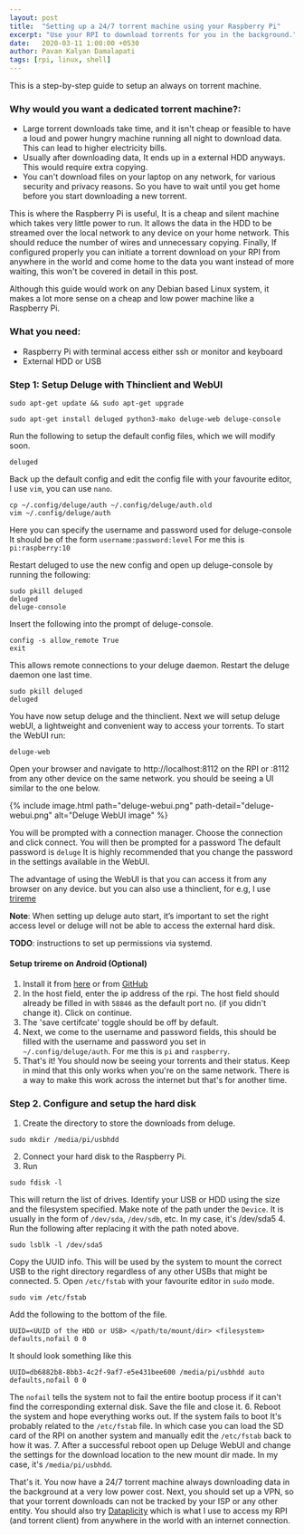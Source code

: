 ```yaml
---
layout: post
title:  "Setting up a 24/7 torrent machine using your Raspberry Pi"
excerpt: "Use your RPI to download torrents for you in the background."
date:   2020-03-11 1:00:00 +0530 
author: Pavan Kalyan Damalapati
tags: [rpi, linux, shell]
---
```


This is a step-by-step guide to setup an always on torrent machine.

### Why would you want a dedicated torrent machine?:
- Large torrent downloads take time, and it isn't cheap or feasible to have a loud and power hungry machine running all night to download data. This can lead to higher electricity bills.
- Usually after downloading data, It ends up in a external HDD anyways. This would require extra copying.
- You can't download files on your laptop on any network, for various security and privacy reasons. So you have to wait until you get home before you start downloading a new torrent.

This is where the Raspberry Pi is useful, It is a cheap and silent machine which takes very little power to run. It allows the data in the HDD to be streamed over the local network to any device on your home network. This should reduce the number of wires and unnecessary copying. Finally, If configured properly you can initiate a torrent download on your RPI from anywhere in the world and come home to the data you want instead of more waiting, this won't be covered in detail in this post.

Although this guide would work on any Debian based Linux system, it makes a lot more sense on a cheap and low power machine like a Raspberry Pi.

### What you need:
- Raspberry Pi with terminal access either ssh or monitor and keyboard
- External HDD or USB

### Step 1: Setup Deluge with Thinclient and WebUI

~~~ shell
sudo apt-get update && sudo apt-get upgrade
~~~

~~~ shell
sudo apt-get install deluged python3-mako deluge-web deluge-console
~~~
Run the following to setup the default config files, which we will modify soon.
~~~ shell
deluged
~~~
Back up the default config and edit the config file with your favourite editor, I use `vim`, you can use `nano`.
~~~ shell
cp ~/.config/deluge/auth ~/.config/deluge/auth.old
vim ~/.config/deluge/auth
~~~
Here you can specify the username and password used for deluge-console
It should be of the form ```username:password:level```
For me this is ```pi:raspberry:10```

Restart deluged to use the new config and open up deluge-console by running the following:
~~~ shell
sudo pkill deluged
deluged
deluge-console
~~~
Insert the following into the prompt of deluge-console.
~~~ shell
config -s allow_remote True 
exit
~~~
This allows remote connections to your deluge daemon.
Restart the deluge daemon one last time.
~~~ shell
sudo pkill deluged
deluged
~~~
You have now setup deluge and the thinclient. Next we will setup deluge webUI, a lightweight and convenient way to access your torrents.
To start the WebUI run:
~~~ shell
deluge-web
~~~
Open your browser and navigate to http://localhost:8112 on the RPI or <url of RPI>:8112 from any other device on the same network.
you should be seeing a UI similar to the one below.

{% include image.html path="deluge-webui.png"
                      path-detail="deluge-webui.png"
                      alt="Deluge WebUI image" %}

You will be prompted with a connection manager. Choose the connection and click connect.
You will then be prompted for a password
The default password is ```deluge```
It is highly recommended that you change the password in the settings available in the WebUI.

The advantage of using the WebUI is that you can access it from any browser on any device. 
but you can also use a thinclient, for e.g, I use [trireme](https://f-droid.org/packages/org.deluge.trireme/)

**Note**: When setting up deluge auto start, it’s important to set the right access level or deluge will not be able to access the external hard disk.

**TODO**: instructions to set up permissions via systemd.

#### Setup trireme on Android (Optional)
1. Install it from [here](https://f-droid.org/packages/org.deluge.trireme/) or from [GitHub](https://github.com/teal77/trireme/releases)
2. In the host field, enter the ip address of the rpi. The host field should already be filled in with `58846` as the default port no. (if you didn't change it). Click on continue.
3. The 'save certifcate' toggle should be off by default.
4. Next, we come to the username and password fields, this should be filled with the username and password you set in ```~/.config/deluge/auth```. For me this is ```pi``` and ```raspberry```.
5. That's it! You should now be seeing your torrents and their status. Keep in mind that this only works when you're on the same network. There is a way to make this work across the internet but that's for another time.

### Step 2. Configure and setup the hard disk

1. Create the directory to store the downloads from deluge.
~~~ shell
sudo mkdir /media/pi/usbhdd
~~~
2. Connect your hard disk to the Raspberry Pi.
3. Run 
~~~ shell 
sudo fdisk -l
~~~
This will return the list of drives. Identify your USB or HDD using the size and the filesystem specified. Make note of the path under the ```Device```. It is usually in the form of ```/dev/sda```, ```/dev/sdb```, etc. In my case, it's /dev/sda5
4. Run the following after replacing it with the path noted above.
~~~ shell 
sudo lsblk -l /dev/sda5
~~~
Copy the UUID info. This will be used by the system to mount the correct USB to the right directory regardless of any other USBs that might be connected.
5. 
Open ```/etc/fstab``` with your favourite editor in ```sudo``` mode.
~~~ shell
sudo vim /etc/fstab
~~~
Add the following to the bottom of the file.
~~~ shell
UUID=<UUID of the HDD or USB> </path/to/mount/dir> <filesystem> defaults,nofail 0 0 
~~~
It should look something like this
~~~ shell
UUID=db6882b8-8bb3-4c2f-9af7-e5e431bee600 /media/pi/usbhdd auto defaults,nofail 0 0
~~~
The ```nofail``` tells the system not to fail the entire bootup process if it can't find the corresponding external disk.
Save the file and close it.
6. Reboot the system and hope everything works out. If the system fails to boot It's probably related to the `/etc/fstab` file. In which case you can load the SD card of the RPI on another system and manually edit the ```/etc/fstab``` back to how it was.
7. After a successful reboot open up Deluge WebUI and change the settings for the download location to the new mount dir made. In my case, it's ```/media/pi/usbhdd```.

That's it. You now have a 24/7 torrent machine always downloading data in the background at a very low power cost.
Next, you should set up a VPN, so that your torrent downloads can not be tracked by your ISP or any other entity.
You should also try [Dataplicity](https://www.dataplicity.com/) which is what I use to access my RPI (and torrent client) from anywhere in the world with an internet connection.

